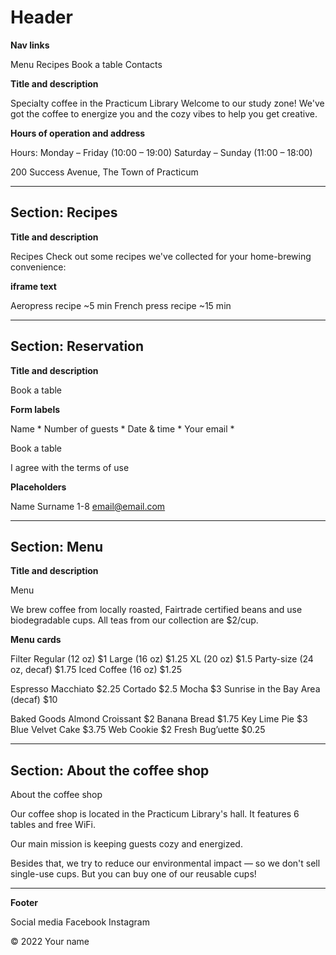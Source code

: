 # Header

**Nav links**

Menu
Recipes
Book a table
Contacts

**Title and description**

Specialty coffee in the Practicum Library
Welcome to our study zone! We've got the coffee to energize you and the cozy vibes to help you get creative.

**Hours of operation and address**

Hours:
Monday – Friday (10:00 – 19:00)
Saturday – Sunday (11:00 – 18:00)

200 Success Avenue, The Town of Practicum

---

## Section: Recipes

**Title and description**

Recipes
Check out some recipes we've collected for your home-brewing convenience:

**iframe text**

Aeropress recipe
~5 min
French press recipe
~15 min

---

## Section: Reservation

**Title and description**

Book a table

**Form labels**

Name *
Number of guests *
Date & time *
Your email *

Book a table

I agree with the terms of use

**Placeholders**

Name Surname
1-8
email@email.com

---

## Section: Menu

**Title and description**

Menu


We brew coffee from locally roasted, Fairtrade certified beans and use biodegradable cups. All teas from our collection are $2/cup.

**Menu cards**

Filter
Regular (12 oz) $1
Large (16 oz) $1.25
XL (20 oz) $1.5
Party-size (24 oz, decaf) $1.75
Iced Coffee (16 oz) $1.25

Espresso
Macchiato $2.25
Cortado $2.5
Mocha $3
Sunrise in the Bay Area (decaf) $10

Baked Goods
Almond Croissant $2
Banana Bread $1.75
Key Lime Pie $3
Blue Velvet Cake $3.75
Web Cookie $2
Fresh Bug’uette $0.25

---

## Section: About the coffee shop

About the coffee shop

Our coffee shop is located in the Practicum Library's hall. It features 6 tables and free WiFi.

Our main mission is keeping guests cozy and energized.

Besides that, we try to reduce our environmental impact — so we don't sell single-use cups. But you can buy one of our reusable cups!

---

**Footer**

Social media
Facebook
Instagram

© 2022 Your name
